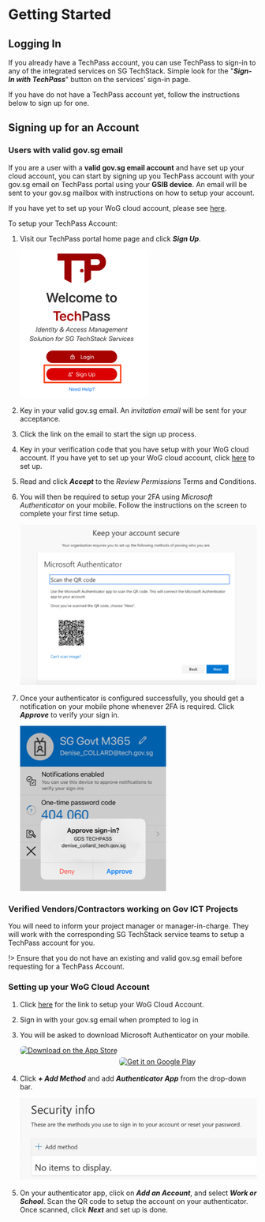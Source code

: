 # Getting Started

## Logging In

If you already have a TechPass account, you can use TechPass to sign-in to any of the integrated services on SG TechStack. Simple look for the "***Sign-In with TechPass***" button on the services' sign-in page.

If you have do not have a TechPass account yet, follow the instructions below to sign up for one.

## Signing up for an Account

### Users with valid gov.sg email
If you are a user with a **valid gov.sg email account** and have set up your cloud account, you can start by signing up you TechPass account with your gov.sg email on TechPass portal using your **GSIB device**. An email will be sent to your gov.sg mailbox with instructions on how to setup your account.

If you have yet to set up your WoG cloud account, please see [here](#setting-up-your-wog-cloud-account).

To setup your TechPass Account:

1. Visit our TechPass portal home page and click ***Sign Up***.
   
   ![signup](assets/images/quickstart/signup.png)

2. Key in your valid gov.sg email. An *invitation email* will be sent for your acceptance.
3. Click the link on the email to start the sign up process.
4. Key in your verification code that you have setup with your WoG cloud account. If you have yet to set up your WoG cloud account, click [here](#setting-up-your-wog-cloud-account) to set up.
5. Read and click ***Accept*** to the *Review Permissions* Terms and Conditions.
6. You will then be required to setup your 2FA using *Microsoft Authenticator* on your mobile. Follow the instructions on the screen to complete your first time setup.
   
   ![setup2FA](assets/images/quickstart/setup2FA.png)

7. Once your authenticator is configured successfully, you should get a notification on your mobile phone whenever 2FA is required. Click ***Approve*** to verify your sign in.

   ![approve2FA](assets/images/quickstart/approve2FA.png)

### Verified Vendors/Contractors working on Gov ICT Projects

You will need to inform your project manager or manager-in-charge. They will work with the corresponding SG TechStack service teams to setup a TechPass account for you.

!> Ensure that you do not have an existing and valid gov.sg email before requesting for a TechPass Account.

### Setting up your WoG Cloud Account
1. Click [here](https://account.activedirectory.windowsazure.com/proofup.aspx?proofup=1) for the link to setup your WoG Cloud Account.
2. Sign in with your gov.sg email when prompted to log in
3. You will be asked to download Microsoft Authenticator on your mobile.

   <a href="https://apps.apple.com/us/app/microsoft-authenticator/id983156458?itsct=apps_box&amp;itscg=30200" style="display: inline-block; overflow: hidden; border-radius: 6px; width: 125; height: 40px;"><img src="https://tools.applemediaservices.com/api/badges/download-on-the-app-store/black/en-US?size=125x40&amp;releaseDate=1432944000&h=e24635c2df0d1d05025c925f731027cc" alt="Download on the App Store" style="border-radius: 6px; width: 125px; height: 40px;"></a>
   <a href='https://play.google.com/store/apps/details?id=com.azure.authenticator&hl=en_SG&gl=US&pcampaignid=pcampaignidMKT-Other-global-all-co-prtnr-py-PartBadge-Mar2515-1' style='display: inline-block; overflow: hidden;'><img alt='Get it on Google Play' src='https://play.google.com/intl/en_us/badges/static/images/badges/en_badge_web_generic.png' style='border-radius: 6px; height: 60px'/></a>

4. Click ***+ Add Method*** and add ***Authenticator App*** from the drop-down bar.

   ![setupWoG](assets/images/quickstart/setupWoG.png)

5. On your authenticator app, click on ***Add an Account***, and select ***Work or School***.
   Scan the QR code to setup the account on your authenticator. Once scanned, click ***Next*** and set up is done.
   